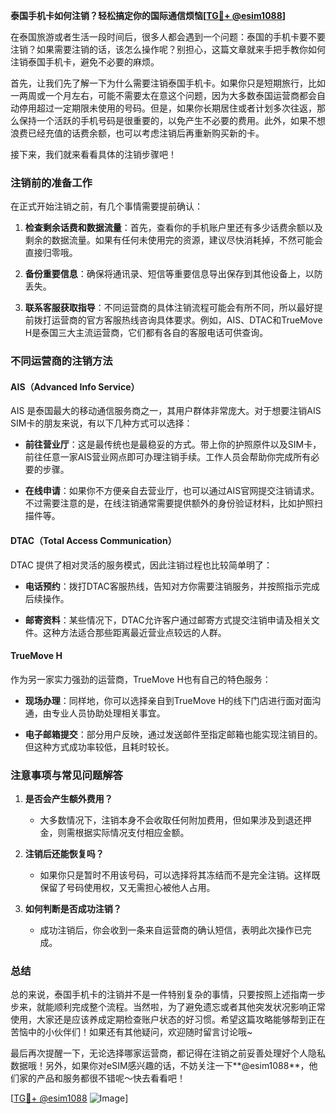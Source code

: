 **泰国手机卡如何注销？轻松搞定你的国际通信烦恼[[TG💪+ @esim1088](https://t.me/s/esim1088)]**

在泰国旅游或者生活一段时间后，很多人都会遇到一个问题：泰国的手机卡要不要注销？如果需要注销的话，该怎么操作呢？别担心，这篇文章就来手把手教你如何注销泰国手机卡，避免不必要的麻烦。

首先，让我们先了解一下为什么需要注销泰国手机卡。如果你只是短期旅行，比如一两周或一个月左右，可能不需要太在意这个问题，因为大多数泰国运营商都会自动停用超过一定期限未使用的号码。但是，如果你长期居住或者计划多次往返，那么保持一个活跃的手机号码是很重要的，以免产生不必要的费用。此外，如果不想浪费已经充值的话费余额，也可以考虑注销后再重新购买新的卡。

接下来，我们就来看看具体的注销步骤吧！

### 注销前的准备工作

在正式开始注销之前，有几个事情需要提前确认：

1. **检查剩余话费和数据流量**：首先，查看你的手机账户里还有多少话费余额以及剩余的数据流量。如果有任何未使用完的资源，建议尽快消耗掉，不然可能会直接归零哦。
   
2. **备份重要信息**：确保将通讯录、短信等重要信息导出保存到其他设备上，以防丢失。

3. **联系客服获取指导**：不同运营商的具体注销流程可能会有所不同，所以最好提前拨打运营商的官方客服热线咨询具体要求。例如，AIS、DTAC和TrueMove H是泰国三大主流运营商，它们都有各自的客服电话可供查询。

### 不同运营商的注销方法

#### AIS（Advanced Info Service）

AIS 是泰国最大的移动通信服务商之一，其用户群体非常庞大。对于想要注销AIS SIM卡的朋友来说，有以下几种方式可以选择：

- **前往营业厅**：这是最传统也是最稳妥的方式。带上你的护照原件以及SIM卡，前往任意一家AIS营业网点即可办理注销手续。工作人员会帮助你完成所有必要的步骤。
  
- **在线申请**：如果你不方便亲自去营业厅，也可以通过AIS官网提交注销请求。不过需要注意的是，在线注销通常需要提供额外的身份验证材料，比如护照扫描件等。

#### DTAC（Total Access Communication）

DTAC 提供了相对灵活的服务模式，因此注销过程也比较简单明了：

- **电话预约**：拨打DTAC客服热线，告知对方你需要注销服务，并按照指示完成后续操作。
  
- **邮寄资料**：某些情况下，DTAC允许客户通过邮寄方式提交注销申请及相关文件。这种方法适合那些距离最近营业点较远的人群。

#### TrueMove H

作为另一家实力强劲的运营商，TrueMove H也有自己的特色服务：

- **现场办理**：同样地，你可以选择亲自到TrueMove H的线下门店进行面对面沟通，由专业人员协助处理相关事宜。
  
- **电子邮箱提交**：部分用户反映，通过发送邮件至指定邮箱也能实现注销目的。但这种方式成功率较低，且耗时较长。

### 注意事项与常见问题解答

1. **是否会产生额外费用？**
   - 大多数情况下，注销本身不会收取任何附加费用，但如果涉及到退还押金，则需根据实际情况支付相应金额。

2. **注销后还能恢复吗？**
   - 如果你只是暂时不用该号码，可以选择将其冻结而不是完全注销。这样既保留了号码使用权，又无需担心被他人占用。

3. **如何判断是否成功注销？**
   - 成功注销后，你会收到一条来自运营商的确认短信，表明此次操作已完成。

### 总结

总的来说，泰国手机卡的注销并不是一件特别复杂的事情，只要按照上述指南一步步来，就能顺利完成整个流程。当然啦，为了避免遗忘或者其他突发状况影响正常使用，大家还是应该养成定期检查账户状态的好习惯。希望这篇攻略能够帮到正在苦恼中的小伙伴们！如果还有其他疑问，欢迎随时留言讨论哦~

最后再次提醒一下，无论选择哪家运营商，都记得在注销之前妥善处理好个人隐私数据哦！另外，如果你对eSIM感兴趣的话，不妨关注一下**@esim1088**，他们家的产品和服务都很不错呢～快去看看吧！

[[TG💪+ @esim1088](https://t.me/s/esim1088) ![Image](https://i.postimg.cc/4NQfJmqS/Snipaste-2025-05-13-00-14-12.png)]
